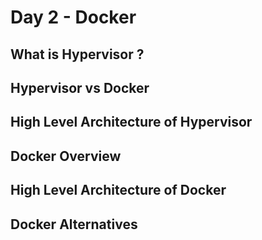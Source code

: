 # Day 2 - Docker

## What is Hypervisor ?

## Hypervisor vs Docker

## High Level Architecture of Hypervisor

## Docker Overview

## High Level Architecture of Docker

## Docker Alternatives


